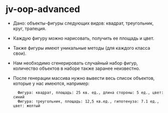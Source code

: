 # jv-oop-advanced

- Дано: объекты-фигуры следующих видов: квадрат, треугольник, круг, трапеция.
- Каждую фигуру можно нарисовать, получить ее площадь и цвет.
- Также фигуры имеют уникальные методы (для каждого класса свои).
- Нам необходимо сгенерировать случайный набор фигур, количество объектов в наборе также заранее неизвестно.
- После генерации массива нужно вывести весь список объектов, которые у нас имеются, например:

        Фигура: квадрат, площадь: 25 кв. ед., длина стороны: 5 ед., цвет: синий
        Фигура: треугольник, площадь: 12,5 кв.ед., гипотенуза: 7.1 ед., цвет: желтый